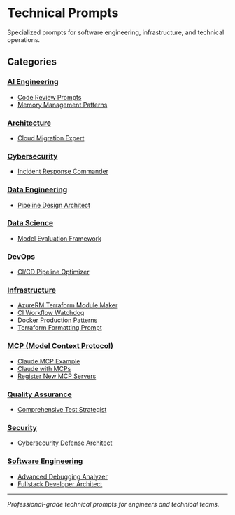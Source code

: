 # Technical Prompts

Specialized prompts for software engineering, infrastructure, and technical operations.

## Categories

### [AI Engineering](./ai-engineering/)
- [Code Review Prompts](./ai-engineering/code-review-prompts.md)
- [Memory Management Patterns](./ai-engineering/memory-management-patterns.md)

### [Architecture](./architecture/)
- [Cloud Migration Expert](./architecture/cloud-migration-expert.md)

### [Cybersecurity](./cybersecurity/)
- [Incident Response Commander](./cybersecurity/incident-response-commander.md)

### [Data Engineering](./data-engineering/)
- [Pipeline Design Architect](./data-engineering/pipeline-design-architect.md)

### [Data Science](./data-science/)
- [Model Evaluation Framework](./data-science/model-evaluation-framework.md)

### [DevOps](./devops/)
- [CI/CD Pipeline Optimizer](./devops/cicd-pipeline-optimizer.md)

### [Infrastructure](./infrastructure/)
- [AzureRM Terraform Module Maker](./infrastructure/azurerm-terraform-module-maker.md)
- [CI Workflow Watchdog](./infrastructure/ci-workflow-watchdog.md)
- [Docker Production Patterns](./infrastructure/docker-production-patterns.md)
- [Terraform Formatting Prompt](./infrastructure/terraform-formatting-prompt.md)

### [MCP (Model Context Protocol)](./mcp/)
- [Claude MCP Example](./mcp/claude-mcp-example.md)
- [Claude with MCPs](./mcp/claude-with-mcps.md)
- [Register New MCP Servers](./mcp/register-new-mcp-servers.md)

### [Quality Assurance](./quality-assurance/)
- [Comprehensive Test Strategist](./quality-assurance/comprehensive-test-strategist.md)

### [Security](./security/)
- [Cybersecurity Defense Architect](./security/cybersecurity-defense-architect.md)

### [Software Engineering](./software-engineering/)
- [Advanced Debugging Analyzer](./software-engineering/advanced-debugging-analyzer.md)
- [Fullstack Developer Architect](./software-engineering/fullstack-developer-architect.md)

---

*Professional-grade technical prompts for engineers and technical teams.*